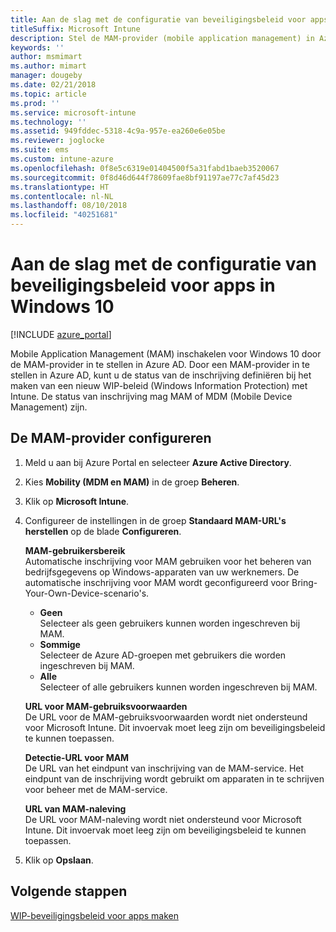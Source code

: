 ```yaml
---
title: Aan de slag met de configuratie van beveiligingsbeleid voor apps in Windows 10
titleSuffix: Microsoft Intune
description: Stel de MAM-provider (mobile application management) in Azure AD in.
keywords: ''
author: msmimart
ms.author: mimart
manager: dougeby
ms.date: 02/21/2018
ms.topic: article
ms.prod: ''
ms.service: microsoft-intune
ms.technology: ''
ms.assetid: 949fddec-5318-4c9a-957e-ea260e6e05be
ms.reviewer: joglocke
ms.suite: ems
ms.custom: intune-azure
ms.openlocfilehash: 0f8e5c6319e01404500f5a31fabd1baeb3520067
ms.sourcegitcommit: 0f8d46d644f78609fae8bf91197ae77c7af45d23
ms.translationtype: HT
ms.contentlocale: nl-NL
ms.lasthandoff: 08/10/2018
ms.locfileid: "40251681"
---
```

# <a name="get-ready-to-configure-app-protection-policies-for-windows-10"></a>Aan de slag met de configuratie van beveiligingsbeleid voor apps in Windows 10 

[!INCLUDE [azure_portal](./includes/azure_portal.md)]

Mobile Application Management (MAM) inschakelen voor Windows 10 door de MAM-provider in te stellen in Azure AD. Door een MAM-provider in te stellen in Azure AD, kunt u de status van de inschrijving definiëren bij het maken van een nieuw WIP-beleid (Windows Information Protection) met Intune. De status van inschrijving mag MAM of MDM (Mobile Device Management) zijn.

## <a name="to-configure-the-mam-provider"></a>De MAM-provider configureren

1. Meld u aan bij Azure Portal en selecteer **Azure Active Directory**.

2. Kies **Mobility (MDM en MAM)** in de groep **Beheren**.

3. Klik op **Microsoft Intune**.

4. Configureer de instellingen in de groep **Standaard MAM-URL's herstellen** op de blade **Configureren**.

   **MAM-gebruikersbereik**  
   Automatische inschrijving voor MAM gebruiken voor het beheren van bedrijfsgegevens op Windows-apparaten van uw werknemers. De automatische inschrijving voor MAM wordt geconfigureerd voor Bring-Your-Own-Device-scenario's.<ul><li>**Geen**<br>Selecteer als geen gebruikers kunnen worden ingeschreven bij MAM.</li><li>**Sommige**<br>Selecteer de Azure AD-groepen met gebruikers die worden ingeschreven bij MAM.</li><li>**Alle**<br>Selecteer of alle gebruikers kunnen worden ingeschreven bij MAM.</li></ul>

   **URL voor MAM-gebruiksvoorwaarden**  
   De URL voor de MAM-gebruiksvoorwaarden wordt niet ondersteund voor Microsoft Intune. Dit invoervak moet leeg zijn om beveiligingsbeleid te kunnen toepassen.

   **Detectie-URL voor MAM**  
   De URL van het eindpunt van inschrijving van de MAM-service. Het eindpunt van de inschrijving wordt gebruikt om apparaten in te schrijven voor beheer met de MAM-service.

   **URL van MAM-naleving**  
   De URL voor MAM-naleving wordt niet ondersteund voor Microsoft Intune. Dit invoervak moet leeg zijn om beveiligingsbeleid te kunnen toepassen. 

5.  Klik op **Opslaan**.

## <a name="next-steps"></a>Volgende stappen

[WIP-beveiligingsbeleid voor apps maken](windows-information-protection-policy-create.md)
